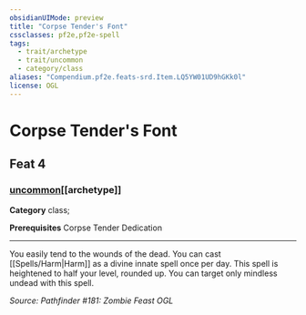 ```yaml
---
obsidianUIMode: preview
title: "Corpse Tender's Font"
cssclasses: pf2e,pf2e-spell
tags:
  - trait/archetype
  - trait/uncommon
  - category/class
aliases: "Compendium.pf2e.feats-srd.Item.LQ5YW01UD9hGKk0l"
license: OGL
---
```

# Corpse Tender's Font
## Feat 4
### [uncommon](uncommon "Uncommon Rarity Trait")[[archetype]]

**Category** class; 



**Prerequisites** Corpse Tender Dedication
* * *
You easily tend to the wounds of the dead. You can cast [[Spells/Harm|Harm]] as a divine innate spell once per day. This spell is heightened to half your level, rounded up. You can target only mindless undead with this spell.

*Source: Pathfinder #181: Zombie Feast*
*OGL*